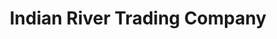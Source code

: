 ---
title: "Indian River Trading Company"
url: /muskoka-lakes/indian-river-trading-company/
shop: shop
---